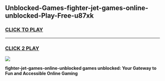 
## Unblocked-Games-fighter-jet-games-online-unblocked-Play-Free-u87xk
<h3>
<a href="https://premium76.site?title=fighter-jet-games-online-unblocked&ref=22A">CLICK TO PLAY</a></h3>
<hr>

<h3>
<a href="https://premium76.site?title=fighter-jet-games-online-unblocked&ref=22A">CLICK 2 PLAY</a>
  
</h3>

<a href="https://premium76.site?title=fighter-jet-games-online-unblocked&ref=22A"><img src="https://clearcache.store/games.png"></a>


**fighter-jet-games-online-unblocked games unblocked: Your Gateway to Fun and Accessible Online Gaming**
